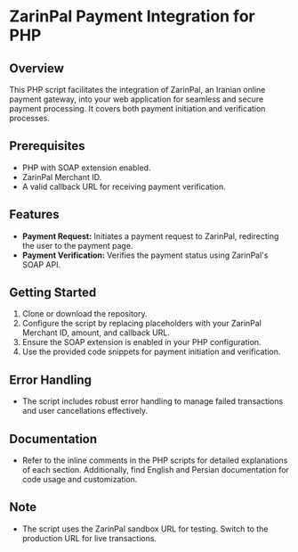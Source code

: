 # ZarinPal Payment Integration for PHP

## Overview
This PHP script facilitates the integration of ZarinPal, an Iranian online payment gateway, into your web application for seamless and secure payment processing. It covers both payment initiation and verification processes.

## Prerequisites
- PHP with SOAP extension enabled.
- ZarinPal Merchant ID.
- A valid callback URL for receiving payment verification.

## Features
- **Payment Request:** Initiates a payment request to ZarinPal, redirecting the user to the payment page.
- **Payment Verification:** Verifies the payment status using ZarinPal's SOAP API.

## Getting Started
1. Clone or download the repository.
2. Configure the script by replacing placeholders with your ZarinPal Merchant ID, amount, and callback URL.
3. Ensure the SOAP extension is enabled in your PHP configuration.
4. Use the provided code snippets for payment initiation and verification.

## Error Handling
- The script includes robust error handling to manage failed transactions and user cancellations effectively.

## Documentation
- Refer to the inline comments in the PHP scripts for detailed explanations of each section. Additionally, find English and Persian documentation for code usage and customization.

## Note
- The script uses the ZarinPal sandbox URL for testing. Switch to the production URL for live transactions.
